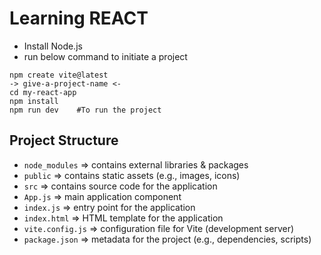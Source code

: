 # Learning REACT
- Install Node.js
- run below command to initiate a project
```
npm create vite@latest
-> give-a-project-name <-
cd my-react-app
npm install
npm run dev    #To run the project
```

## Project Structure
- `node_modules` => contains external libraries & packages
- `public` => contains static assets (e.g., images, icons)
- `src` => contains source code for the application
- `App.js` => main application component
- `index.js` => entry point for the application
- `index.html` => HTML template for the application
- `vite.config.js` => configuration file for Vite (development server)
- `package.json` => metadata for the project (e.g., dependencies, scripts)

